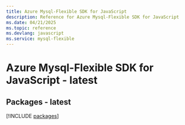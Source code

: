 ```yaml
---
title: Azure Mysql-Flexible SDK for JavaScript
description: Reference for Azure Mysql-Flexible SDK for JavaScript
ms.date: 04/21/2025
ms.topic: reference
ms.devlang: javascript
ms.service: mysql-flexible
---
```

# Azure Mysql-Flexible SDK for JavaScript - latest
## Packages - latest
[!INCLUDE [packages](mysql-flexible-index.md)]